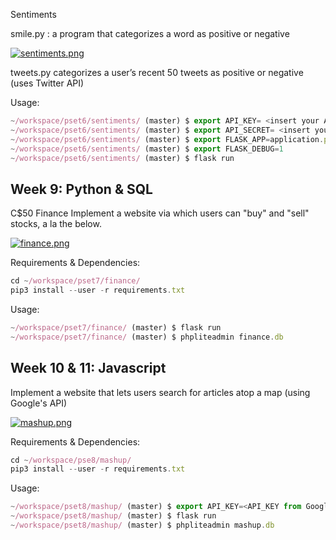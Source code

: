 

Sentiments

smile.py : a program that categorizes a word as positive or negative

[![sentiments.png](https://s2.postimg.org/7n0kt9ggp/sentiments.png)](https://postimg.org/image/t9flaaf11/)

tweets.py categorizes a user’s recent 50 tweets as positive or negative (uses Twitter API)

Usage: 
```javascript
~/workspace/pset6/sentiments/ (master) $ export API_KEY= <insert your API_KEY from Twitter here>
~/workspace/pset6/sentiments/ (master) $ export API_SECRET= <insert your API_SECRET from Twitter here>
~/workspace/pset6/sentiments/ (master) $ export FLASK_APP=application.py
~/workspace/pset6/sentiments/ (master) $ export FLASK_DEBUG=1
~/workspace/pset6/sentiments/ (master) $ flask run
```


## Week 9: Python & SQL

C$50 Finance
Implement a website via which users can "buy" and "sell" stocks, a la the below.

[![finance.png](https://s2.postimg.org/imls4ymc9/finance.png)](https://postimg.org/image/vdzybgw45/)

Requirements & Dependencies:
```javascript
cd ~/workspace/pset7/finance/
pip3 install --user -r requirements.txt
```
Usage: 
```javascript
~/workspace/pset7/finance/ (master) $ flask run
~/workspace/pset7/finance/ (master) $ phpliteadmin finance.db
```
## Week 10 & 11: Javascript
Implement a website that lets users search for articles atop a map (using Google's API)

[![mashup.png](https://s2.postimg.org/tm6zgmxcp/mashup.png)](https://postimg.org/image/yxlw1cjf9/)

Requirements & Dependencies:
```javascript
cd ~/workspace/pse8/mashup/
pip3 install --user -r requirements.txt
```
Usage: 
```javascript
~/workspace/pset8/mashup/ (master) $ export API_KEY=<API_KEY from Google Maps API>
~/workspace/pset8/mashup/ (master) $ flask run
~/workspace/pset8/mashup/ (master) $ phpliteadmin mashup.db
```

